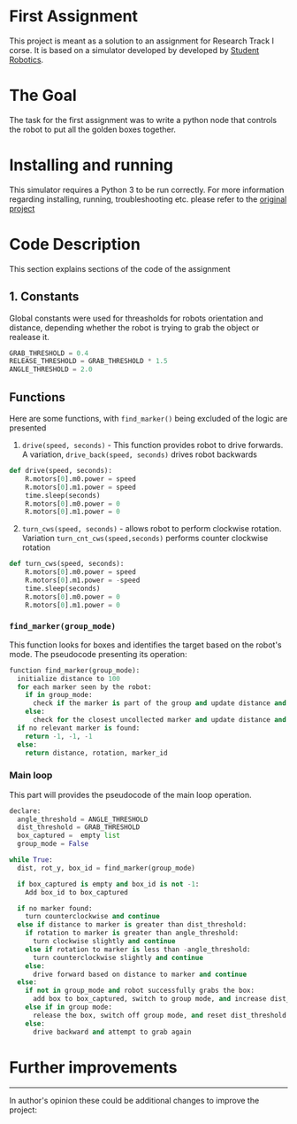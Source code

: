 First Assignment
================================

This project is meant as a solution to an assignment for Research Track I corse. It is based on a simulator developed by developed by [Student Robotics](https://studentrobotics.org).

# The Goal
The task for the first assignment was to write a python node that controls the robot to put all the golden boxes together.

# Installing and running
This simulator requires a Python 3  to be run correctly. For more information regarding installing, running, troubleshooting etc. please refer to the [original project](
https://github.com/CarmineD8/python_simulator/tree/assignment23_python3)

# Code Description
This section explains sections of the code of the assignment

## 1. Constants
Global constants were used for threasholds for robots orientation and distance, depending whether the robot is trying to grab the object or realease it.
```python
GRAB_THRESHOLD = 0.4
RELEASE_THRESHOLD = GRAB_THRESHOLD * 1.5
ANGLE_THRESHOLD = 2.0
```
## Functions
Here are some functions, with `find_marker()` being excluded of the logic are presented 

1. `drive(speed, seconds)` - This function provides robot to drive forwards. A variation, `drive_back(speed, seconds)` drives robot backwards 
```python
def drive(speed, seconds):
    R.motors[0].m0.power = speed
    R.motors[0].m1.power = speed
    time.sleep(seconds)
    R.motors[0].m0.power = 0
    R.motors[0].m1.power = 0
```

2. `turn_cws(speed, seconds)` - allows robot to perform clockwise rotation. Variation `turn_cnt_cws(speed,seconds)` performs counter clockwise rotation

```python
def turn_cws(speed, seconds):
    R.motors[0].m0.power = speed
    R.motors[0].m1.power = -speed
    time.sleep(seconds)
    R.motors[0].m0.power = 0
    R.motors[0].m1.power = 0
```
### `find_marker(group_mode)`
This function looks for boxes and identifies the target based on the robot's mode. The pseudocode presenting its operation:
```python
function find_marker(group_mode):
  initialize distance to 100
  for each marker seen by the robot:
    if in group_mode:
      check if the marker is part of the group and update distance and box_id
    else:
      check for the closest uncollected marker and update distance and marker info
  if no relevant marker is found:
    return -1, -1, -1
  else:
    return distance, rotation, marker_id
```


### Main loop 
This part will provides the pseudocode of the main loop operation.

```python
declare:
  angle_threshold = ANGLE_THRESHOLD
  dist_threshold = GRAB_THRESHOLD
  box_captured =  empty list
  group_mode = False

while True:
  dist, rot_y, box_id = find_marker(group_mode)

  if box_captured is empty and box_id is not -1:
    Add box_id to box_captured

  if no marker found:
    turn counterclockwise and continue
  else if distance to marker is greater than dist_threshold:
    if rotation to marker is greater than angle_threshold:
      turn clockwise slightly and continue
    else if rotation to marker is less than -angle_threshold:
      turn counterclockwise slightly and continue
    else:
      drive forward based on distance to marker and continue
  else:
    if not in group_mode and robot successfully grabs the box:
      add box to box_captured, switch to group mode, and increase dist_threshold to releasing_threshold
    else if in group mode:
      release the box, switch off group mode, and reset dist_threshold
    else:
      drive backward and attempt to grab again
```
# Further improvements
--------------------
In author's opinion these could be additional changes to improve the project:



